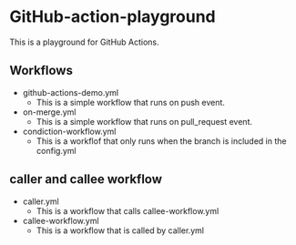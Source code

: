# GitHub-action-playground
This is a playground for GitHub Actions.

## Workflows
- github-actions-demo.yml
  - This is a simple workflow that runs on push event.
- on-merge.yml
  - This is a simple workflow that runs on pull_request event.
- condiction-workflow.yml
  - This is a workflof that only runs when the branch is included in the config.yml



## caller and callee workflow
- caller.yml
  - This is a workflow that calls callee-workflow.yml
- callee-workflow.yml
  - This is a workflow that is called by caller.yml
